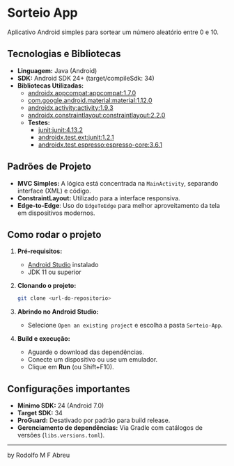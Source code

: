 # Sorteio App

Aplicativo Android simples para sortear um número aleatório entre 0 e 10.

## Tecnologias e Bibliotecas

- **Linguagem:** Java (Android)
- **SDK:** Android SDK 24+ (target/compileSdk: 34)
- **Bibliotecas Utilizadas:**
  - [androidx.appcompat:appcompat:1.7.0](https://developer.android.com/jetpack/androidx/releases/appcompat)
  - [com.google.android.material:material:1.12.0](https://maven.google.com/web/index.html?q=com.google.android.material#com.google.android.material:material)
  - [androidx.activity:activity:1.9.3](https://developer.android.com/jetpack/androidx/releases/activity)
  - [androidx.constraintlayout:constraintlayout:2.2.0](https://developer.android.com/jetpack/androidx/releases/constraintlayout)
  - **Testes:** 
    - [junit:junit:4.13.2](https://junit.org/junit4/)
    - [androidx.test.ext:junit:1.2.1](https://developer.android.com/jetpack/androidx/releases/test)
    - [androidx.test.espresso:espresso-core:3.6.1](https://developer.android.com/jetpack/androidx/releases/espresso)

## Padrões de Projeto

- **MVC Simples:** A lógica está concentrada na `MainActivity`, separando interface (XML) e código.
- **ConstraintLayout:** Utilizado para a interface responsiva.
- **Edge-to-Edge**: Uso do `EdgeToEdge` para melhor aproveitamento da tela em dispositivos modernos.

## Como rodar o projeto

1. **Pré-requisitos:**
   - [Android Studio](https://developer.android.com/studio) instalado
   - JDK 11 ou superior

2. **Clonando o projeto:**
   ```sh
   git clone <url-do-repositorio>
   ```

3. **Abrindo no Android Studio:**
   - Selecione `Open an existing project` e escolha a pasta `Sorteio-App`.

4. **Build e execução:**
   - Aguarde o download das dependências.
   - Conecte um dispositivo ou use um emulador.
   - Clique em **Run** (ou Shift+F10).

## Configurações importantes

- **Mínimo SDK:** 24 (Android 7.0)
- **Target SDK:** 34
- **ProGuard:** Desativado por padrão para build release.
- **Gerenciamento de dependências:** Via Gradle com catálogos de versões (`libs.versions.toml`).

---

by Rodolfo M F Abreu